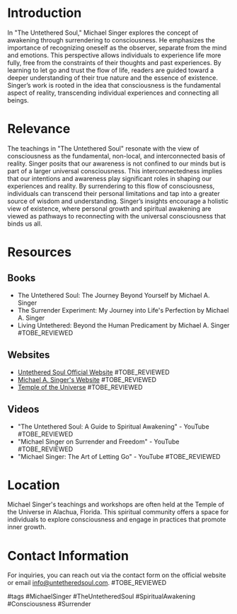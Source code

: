# Introduction
In "The Untethered Soul," Michael Singer explores the concept of awakening through surrendering to consciousness. He emphasizes the importance of recognizing oneself as the observer, separate from the mind and emotions. This perspective allows individuals to experience life more fully, free from the constraints of their thoughts and past experiences. By learning to let go and trust the flow of life, readers are guided toward a deeper understanding of their true nature and the essence of existence. Singer’s work is rooted in the idea that consciousness is the fundamental aspect of reality, transcending individual experiences and connecting all beings.

# Relevance
The teachings in "The Untethered Soul" resonate with the view of consciousness as the fundamental, non-local, and interconnected basis of reality. Singer posits that our awareness is not confined to our minds but is part of a larger universal consciousness. This interconnectedness implies that our intentions and awareness play significant roles in shaping our experiences and reality. By surrendering to this flow of consciousness, individuals can transcend their personal limitations and tap into a greater source of wisdom and understanding. Singer’s insights encourage a holistic view of existence, where personal growth and spiritual awakening are viewed as pathways to reconnecting with the universal consciousness that binds us all.

# Resources

## Books
- The Untethered Soul: The Journey Beyond Yourself by Michael A. Singer
- The Surrender Experiment: My Journey into Life's Perfection by Michael A. Singer
- Living Untethered: Beyond the Human Predicament by Michael A. Singer #TOBE_REVIEWED

## Websites
- [Untethered Soul Official Website](https://www.untetheredsoul.com) #TOBE_REVIEWED
- [Michael A. Singer's Website](https://www.michaelsinger.com) #TOBE_REVIEWED
- [Temple of the Universe](https://www.templeoftheuniverse.com) #TOBE_REVIEWED

## Videos
- "The Untethered Soul: A Guide to Spiritual Awakening" - YouTube #TOBE_REVIEWED
- "Michael Singer on Surrender and Freedom" - YouTube #TOBE_REVIEWED
- "Michael Singer: The Art of Letting Go" - YouTube #TOBE_REVIEWED

# Location
Michael Singer's teachings and workshops are often held at the Temple of the Universe in Alachua, Florida. This spiritual community offers a space for individuals to explore consciousness and engage in practices that promote inner growth.

# Contact Information
For inquiries, you can reach out via the contact form on the official website or email info@untetheredsoul.com. #TOBE_REVIEWED

#tags 
#MichaelSinger #TheUntetheredSoul #SpiritualAwakening #Consciousness #Surrender
